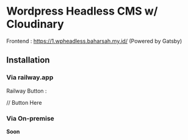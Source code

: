 # Wordpress Headless CMS w/ Cloudinary


 Frontend : https://1.wpheadless.baharsah.my.id/ (Powered by Gatsby)
 
 ## Installation
 
 ### Via **railway.app**
 
 Railway Button :

// Button Here
 
 ### Via On-premise
 
 **Soon**
 
